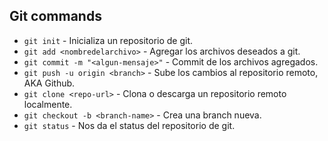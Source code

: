 ## Git commands

- `git init` - Inicializa un repositorio de git.
- `git add <nombredelarchivo>` - Agregar los archivos deseados a git.
- `git commit -m "<algun-mensaje>"` - Commit de los archivos agregados.
- `git push -u origin <branch>` - Sube los cambios al repositorio remoto, AKA Github.
- `git clone <repo-url>` - Clona o descarga un repositorio remoto localmente.
- `git checkout -b <branch-name>` - Crea una branch nueva.
- `git status` - Nos da el status del repositorio de git.
